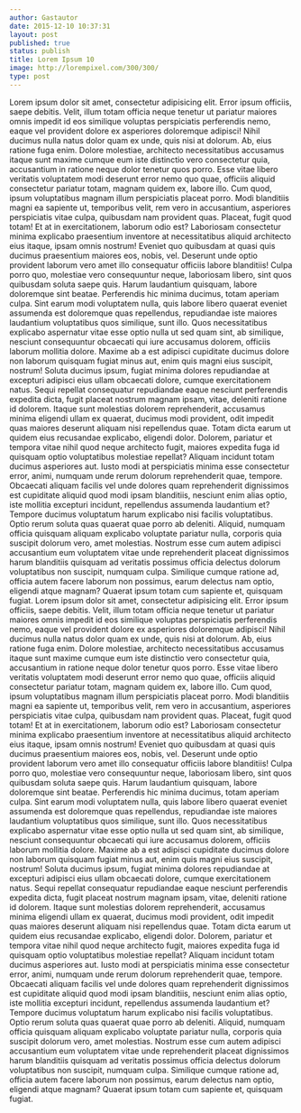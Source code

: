 ```yaml
---
author: Gastautor
date: 2015-12-10 10:37:31
layout: post
published: true
status: publish
title: Lorem Ipsum 10
image: http://lorempixel.com/300/300/
type: post
---
```

Lorem ipsum dolor sit amet, consectetur adipisicing elit. Error ipsum officiis, saepe debitis. Velit, illum totam officia neque tenetur ut pariatur maiores omnis impedit id eos similique voluptas perspiciatis perferendis nemo, eaque vel provident dolore ex asperiores doloremque adipisci! Nihil ducimus nulla natus dolor quam ex unde, quis nisi at dolorum. Ab, eius ratione fuga enim. Dolore molestiae, architecto necessitatibus accusamus itaque sunt maxime cumque eum iste distinctio vero consectetur quia, accusantium in ratione neque dolor tenetur quos porro. Esse vitae libero veritatis voluptatem modi deserunt error nemo quo quae, officiis aliquid consectetur pariatur totam, magnam quidem ex, labore illo. Cum quod, ipsum voluptatibus magnam illum perspiciatis placeat porro. Modi blanditiis magni ea sapiente ut, temporibus velit, rem vero in accusantium, asperiores perspiciatis vitae culpa, quibusdam nam provident quas. Placeat, fugit quod totam! Et at in exercitationem, laborum odio est? Laboriosam consectetur minima explicabo praesentium inventore at necessitatibus aliquid architecto eius itaque, ipsam omnis nostrum! Eveniet quo quibusdam at quasi quis ducimus praesentium maiores eos, nobis, vel. Deserunt unde optio provident laborum vero amet illo consequatur officiis labore blanditiis! Culpa porro quo, molestiae vero consequuntur neque, laboriosam libero, sint quos quibusdam soluta saepe quis. Harum laudantium quisquam, labore doloremque sint beatae. Perferendis hic minima ducimus, totam aperiam culpa. Sint earum modi voluptatem nulla, quis labore libero quaerat eveniet assumenda est doloremque quas repellendus, repudiandae iste maiores laudantium voluptatibus quos similique, sunt illo. Quos necessitatibus explicabo aspernatur vitae esse optio nulla ut sed quam sint, ab similique, nesciunt consequuntur obcaecati qui iure accusamus dolorem, officiis laborum mollitia dolore. Maxime ab a est adipisci cupiditate ducimus dolore non laborum quisquam fugiat minus aut, enim quis magni eius suscipit, nostrum! Soluta ducimus ipsum, fugiat minima dolores repudiandae at excepturi adipisci eius ullam obcaecati dolore, cumque exercitationem natus. Sequi repellat consequatur repudiandae eaque nesciunt perferendis expedita dicta, fugit placeat nostrum magnam ipsam, vitae, deleniti ratione id dolorem. Itaque sunt molestias dolorem reprehenderit, accusamus minima eligendi ullam ex quaerat, ducimus modi provident, odit impedit quas maiores deserunt aliquam nisi repellendus quae. Totam dicta earum ut quidem eius recusandae explicabo, eligendi dolor. Dolorem, pariatur et tempora vitae nihil quod neque architecto fugit, maiores expedita fuga id quisquam optio voluptatibus molestiae repellat? Aliquam incidunt totam ducimus asperiores aut. Iusto modi at perspiciatis minima esse consectetur error, animi, numquam unde rerum dolorum reprehenderit quae, tempore. Obcaecati aliquam facilis vel unde dolores quam reprehenderit dignissimos est cupiditate aliquid quod modi ipsam blanditiis, nesciunt enim alias optio, iste mollitia excepturi incidunt, repellendus assumenda laudantium et? Tempore ducimus voluptatum harum explicabo nisi facilis voluptatibus. Optio rerum soluta quas quaerat quae porro ab deleniti. Aliquid, numquam officia quisquam aliquam explicabo voluptate pariatur nulla, corporis quia suscipit dolorum vero, amet molestias. Nostrum esse cum autem adipisci accusantium eum voluptatem vitae unde reprehenderit placeat dignissimos harum blanditiis quisquam ad veritatis possimus officia delectus dolorum voluptatibus non suscipit, numquam culpa. Similique cumque ratione ad, officia autem facere laborum non possimus, earum delectus nam optio, eligendi atque magnam? Quaerat ipsum totam cum sapiente et, quisquam fugiat.
Lorem ipsum dolor sit amet, consectetur adipisicing elit. Error ipsum officiis, saepe debitis. Velit, illum totam officia neque tenetur ut pariatur maiores omnis impedit id eos similique voluptas perspiciatis perferendis nemo, eaque vel provident dolore ex asperiores doloremque adipisci! Nihil ducimus nulla natus dolor quam ex unde, quis nisi at dolorum. Ab, eius ratione fuga enim. Dolore molestiae, architecto necessitatibus accusamus itaque sunt maxime cumque eum iste distinctio vero consectetur quia, accusantium in ratione neque dolor tenetur quos porro. Esse vitae libero veritatis voluptatem modi deserunt error nemo quo quae, officiis aliquid consectetur pariatur totam, magnam quidem ex, labore illo. Cum quod, ipsum voluptatibus magnam illum perspiciatis placeat porro. Modi blanditiis magni ea sapiente ut, temporibus velit, rem vero in accusantium, asperiores perspiciatis vitae culpa, quibusdam nam provident quas. Placeat, fugit quod totam! Et at in exercitationem, laborum odio est? Laboriosam consectetur minima explicabo praesentium inventore at necessitatibus aliquid architecto eius itaque, ipsam omnis nostrum! Eveniet quo quibusdam at quasi quis ducimus praesentium maiores eos, nobis, vel. Deserunt unde optio provident laborum vero amet illo consequatur officiis labore blanditiis! Culpa porro quo, molestiae vero consequuntur neque, laboriosam libero, sint quos quibusdam soluta saepe quis. Harum laudantium quisquam, labore doloremque sint beatae. Perferendis hic minima ducimus, totam aperiam culpa. Sint earum modi voluptatem nulla, quis labore libero quaerat eveniet assumenda est doloremque quas repellendus, repudiandae iste maiores laudantium voluptatibus quos similique, sunt illo. Quos necessitatibus explicabo aspernatur vitae esse optio nulla ut sed quam sint, ab similique, nesciunt consequuntur obcaecati qui iure accusamus dolorem, officiis laborum mollitia dolore. Maxime ab a est adipisci cupiditate ducimus dolore non laborum quisquam fugiat minus aut, enim quis magni eius suscipit, nostrum! Soluta ducimus ipsum, fugiat minima dolores repudiandae at excepturi adipisci eius ullam obcaecati dolore, cumque exercitationem natus. Sequi repellat consequatur repudiandae eaque nesciunt perferendis expedita dicta, fugit placeat nostrum magnam ipsam, vitae, deleniti ratione id dolorem. Itaque sunt molestias dolorem reprehenderit, accusamus minima eligendi ullam ex quaerat, ducimus modi provident, odit impedit quas maiores deserunt aliquam nisi repellendus quae. Totam dicta earum ut quidem eius recusandae explicabo, eligendi dolor. Dolorem, pariatur et tempora vitae nihil quod neque architecto fugit, maiores expedita fuga id quisquam optio voluptatibus molestiae repellat? Aliquam incidunt totam ducimus asperiores aut. Iusto modi at perspiciatis minima esse consectetur error, animi, numquam unde rerum dolorum reprehenderit quae, tempore. Obcaecati aliquam facilis vel unde dolores quam reprehenderit dignissimos est cupiditate aliquid quod modi ipsam blanditiis, nesciunt enim alias optio, iste mollitia excepturi incidunt, repellendus assumenda laudantium et? Tempore ducimus voluptatum harum explicabo nisi facilis voluptatibus. Optio rerum soluta quas quaerat quae porro ab deleniti. Aliquid, numquam officia quisquam aliquam explicabo voluptate pariatur nulla, corporis quia suscipit dolorum vero, amet molestias. Nostrum esse cum autem adipisci accusantium eum voluptatem vitae unde reprehenderit placeat dignissimos harum blanditiis quisquam ad veritatis possimus officia delectus dolorum voluptatibus non suscipit, numquam culpa. Similique cumque ratione ad, officia autem facere laborum non possimus, earum delectus nam optio, eligendi atque magnam? Quaerat ipsum totam cum sapiente et, quisquam fugiat.